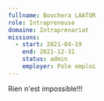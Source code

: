 ```yaml
---
fullname: Bouchera LAATOR
role: Intrapreneuse
domaine: Intraprenariat
missions:
  - start: 2021-04-19
    end: 2021-12-31
    status: admin
    employer: Pole emploi
---
```


Rien n'est impossible!!!
